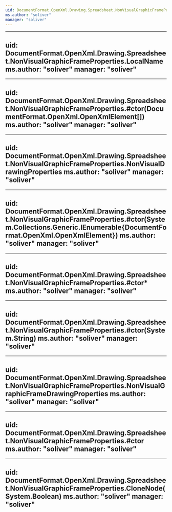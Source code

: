 ```yaml
---
uid: DocumentFormat.OpenXml.Drawing.Spreadsheet.NonVisualGraphicFrameProperties
ms.author: "soliver"
manager: "soliver"
---
```


---
uid: DocumentFormat.OpenXml.Drawing.Spreadsheet.NonVisualGraphicFrameProperties.LocalName
ms.author: "soliver"
manager: "soliver"
---

---
uid: DocumentFormat.OpenXml.Drawing.Spreadsheet.NonVisualGraphicFrameProperties.#ctor(DocumentFormat.OpenXml.OpenXmlElement[])
ms.author: "soliver"
manager: "soliver"
---

---
uid: DocumentFormat.OpenXml.Drawing.Spreadsheet.NonVisualGraphicFrameProperties.NonVisualDrawingProperties
ms.author: "soliver"
manager: "soliver"
---

---
uid: DocumentFormat.OpenXml.Drawing.Spreadsheet.NonVisualGraphicFrameProperties.#ctor(System.Collections.Generic.IEnumerable{DocumentFormat.OpenXml.OpenXmlElement})
ms.author: "soliver"
manager: "soliver"
---

---
uid: DocumentFormat.OpenXml.Drawing.Spreadsheet.NonVisualGraphicFrameProperties.#ctor*
ms.author: "soliver"
manager: "soliver"
---

---
uid: DocumentFormat.OpenXml.Drawing.Spreadsheet.NonVisualGraphicFrameProperties.#ctor(System.String)
ms.author: "soliver"
manager: "soliver"
---

---
uid: DocumentFormat.OpenXml.Drawing.Spreadsheet.NonVisualGraphicFrameProperties.NonVisualGraphicFrameDrawingProperties
ms.author: "soliver"
manager: "soliver"
---

---
uid: DocumentFormat.OpenXml.Drawing.Spreadsheet.NonVisualGraphicFrameProperties.#ctor
ms.author: "soliver"
manager: "soliver"
---

---
uid: DocumentFormat.OpenXml.Drawing.Spreadsheet.NonVisualGraphicFrameProperties.CloneNode(System.Boolean)
ms.author: "soliver"
manager: "soliver"
---
